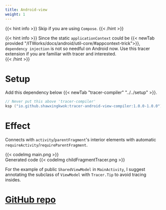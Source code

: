 ```yaml
---
title: Android-view
weight: 1
---
```


{{< hint info >}}
Skip if you are using `Compose`. 
{{< /hint >}}

{{< hint info >}}
Since the static `applicationContext` could be {{< newTab provided "/ITWorks/docs/android/util-core/#appcontext-trick">}}, `dependency injection` is not so needful on Android now. Use this tracer extension if you 
are familiar with tracer and interested.  
{{< /hint >}}

# Setup
Add this dependency below {{< newTab "tracer-compiler" "../../setup" >}}.
```kotlin
// Never put this above 'tracer-compiler'
ksp ("io.github.shawxingkwok:tracer-android-view-compiler:1.0.0-1.0.0")
```

# Effect
Connects with `activity`/`parentFragment`'s interior elements with automatic 
`requireActivity`/`requireParentFragment`.

{{< codeImg main.png >}}
<br>
Generated code
{{< codeImg childFragmentTracer.png >}}

For the example of public `SharedViewModel` in `MainActivity`, I suggest annotating the subclass of `ViewModel` 
with `Tracer.Tip` to avoid tracing insides. 

# <a href="https://github.com/ShawxingKwok/Tracer-AndroidView" target="_blank"> GitHub repo </a>